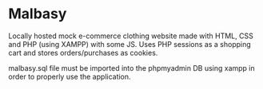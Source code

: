 # Malbasy
Locally hosted mock e-commerce clothing website made with HTML, CSS and PHP (using XAMPP) with some JS. Uses PHP sessions as a shopping cart and stores orders/purchases as cookies.

malbasy.sql file must be imported into the phpmyadmin DB using xampp in order to properly use the application.
